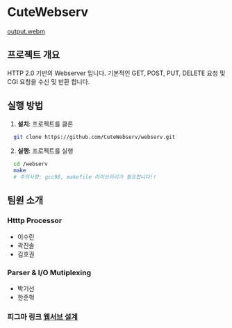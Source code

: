 
# CuteWebserv
[output.webm](https://github.com/CuteWebserv/webserv/assets/28525747/ba7dc6e8-e8d1-4683-88be-364980727c70)

## 프로젝트 개요

HTTP 2.0 기반의 Webserver 입니다.
기본적인 GET, POST, PUT, DELETE 요청 및 CGI 요청을 수신 및 반환 합니다.

## 실행 방법
1. **설치**: 프로젝트를 클론
```bash
  git clone https://github.com/CuteWebserv/webserv.git
```
2. **실행**: 프로젝트를 실행
```bash
  cd /webserv
  make
  # 주의사항: gcc98, makefile 라이브러리가 필요합니다!!
```
## 팀원 소개

### Htttp Processor
- 이수린
- 곽진솔
- 김호권

### Parser & I/O Mutiplexing
- 박기선
- 한준혁

### 피그마 링크 [웹서브 설계](https://www.figma.com/file/vilFckAR6FPMNpEhJ69usT/%EC%9B%B9%EC%84%9C%EB%B8%8C-%EC%84%A4%EA%B3%84?type=whiteboard&node-id=284%3A580&t=dbAoxn87qNj6w2mq-1)
